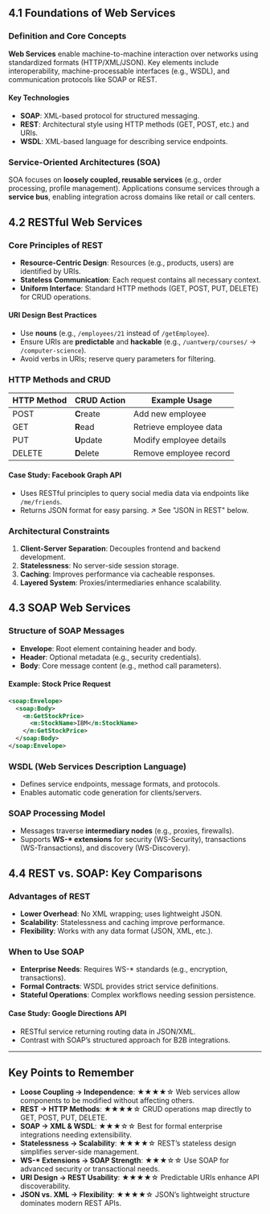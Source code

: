 ## 4.1 Foundations of Web Services

### Definition and Core Concepts

**Web Services** enable machine-to-machine interaction over networks using standardized formats (HTTP/XML/JSON). Key elements include interoperability, machine-processable interfaces (e.g., WSDL), and communication protocols like SOAP or REST.

#### Key Technologies

- **SOAP**: XML-based protocol for structured messaging.
- **REST**: Architectural style using HTTP methods (GET, POST, etc.) and URIs.
- **WSDL**: XML-based language for describing service endpoints.

### Service-Oriented Architectures (SOA)

SOA focuses on **loosely coupled, reusable services** (e.g., order processing, profile management). Applications consume services through a **service bus**, enabling integration across domains like retail or call centers.

## 4.2 RESTful Web Services

### Core Principles of REST

- **Resource-Centric Design**: Resources (e.g., products, users) are identified by URIs.
- **Stateless Communication**: Each request contains all necessary context.
- **Uniform Interface**: Standard HTTP methods (GET, POST, PUT, DELETE) for CRUD operations.

#### URI Design Best Practices

- Use **nouns** (e.g., `/employees/21` instead of `/getEmployee`).
- Ensure URIs are **predictable** and **hackable** (e.g., `/uantwerp/courses/` → `/computer-science`).
- Avoid verbs in URIs; reserve query parameters for filtering.

### HTTP Methods and CRUD

| HTTP Method | CRUD Action | Example Usage           |
| ----------- | ----------- | ----------------------- |
| POST        | **C**reate      | Add new employee        |
| GET         | **R**ead        | Retrieve employee data  |
| PUT         | **U**pdate      | Modify employee details |
| DELETE      | **D**elete      | Remove employee record  |

#### Case Study: Facebook Graph API

- Uses RESTful principles to query social media data via endpoints like `/me/friends`.
- Returns JSON format for easy parsing. ↗ See "JSON in REST" below.

### Architectural Constraints

1. **Client-Server Separation**: Decouples frontend and backend development.
2. **Statelessness**: No server-side session storage.
3. **Caching**: Improves performance via cacheable responses.
4. **Layered System**: Proxies/intermediaries enhance scalability.

## 4.3 SOAP Web Services

### Structure of SOAP Messages

- **Envelope**: Root element containing header and body.
- **Header**: Optional metadata (e.g., security credentials).
- **Body**: Core message content (e.g., method call parameters).

#### Example: Stock Price Request

```xml
<soap:Envelope>
  <soap:Body>
    <m:GetStockPrice>
      <m:StockName>IBM</m:StockName>
    </m:GetStockPrice>
  </soap:Body>
</soap:Envelope>
```

### WSDL (Web Services Description Language)

- Defines service endpoints, message formats, and protocols.
- Enables automatic code generation for clients/servers.

### SOAP Processing Model

- Messages traverse **intermediary nodes** (e.g., proxies, firewalls).
- Supports **WS-\* extensions** for security (WS-Security), transactions (WS-Transactions), and discovery (WS-Discovery).

## 4.4 REST vs. SOAP: Key Comparisons

### Advantages of REST

- **Lower Overhead**: No XML wrapping; uses lightweight JSON.
- **Scalability**: Statelessness and caching improve performance.
- **Flexibility**: Works with any data format (JSON, XML, etc.).

### When to Use SOAP

- **Enterprise Needs**: Requires WS-\* standards (e.g., encryption, transactions).
- **Formal Contracts**: WSDL provides strict service definitions.
- **Stateful Operations**: Complex workflows needing session persistence.

#### Case Study: Google Directions API

- RESTful service returning routing data in JSON/XML.
- Contrast with SOAP’s structured approach for B2B integrations.

---

## Key Points to Remember

- **Loose Coupling → Independence**: ★★★★☆
  Web services allow components to be modified without affecting others.
- **REST → HTTP Methods**: ★★★★☆
  CRUD operations map directly to GET, POST, PUT, DELETE.
- **SOAP → XML & WSDL**: ★★★☆☆
  Best for formal enterprise integrations needing extensibility.
- **Statelessness → Scalability**: ★★★★☆
  REST’s stateless design simplifies server-side management.
- **WS-\* Extensions → SOAP Strength**: ★★★☆☆
  Use SOAP for advanced security or transactional needs.
- **URI Design → REST Usability**: ★★★★☆
  Predictable URIs enhance API discoverability.
- **JSON vs. XML → Flexibility**: ★★★★☆
  JSON’s lightweight structure dominates modern REST APIs.
